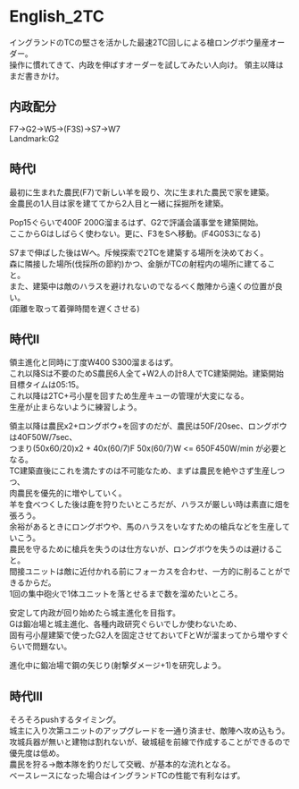 # English_2TC
イングランドのTCの堅さを活かした最速2TC回しによる槍ロングボウ量産オーダー。   
操作に慣れてきて、内政を伸ばすオーダーを試してみたい人向け。 
領主以降はまだ書きかけ。 

## 内政配分
F7->G2->W5->(F3S)->S7->W7  
Landmark:G2

## 時代I 
最初に生まれた農民(F7)で新しい羊を殴り、次に生まれた農民で家を建築。    
金農民の1人目は家を建ててから2人目と一緒に採掘所を建築。

Pop15ぐらいで400F 200G溜まるはず、G2で評議会議事堂を建築開始。  
ここからGはしばらく使わない。更に、F3をSへ移動。(F4G0S3になる)  

S7まで伸ばした後はWへ。斥候探索で2TCを建築する場所を決めておく。    
森に隣接した場所(伐採所の節約)かつ、金脈がTCの射程内の場所に建てること。  
また、建築中は敵のハラスを避けれないのでなるべく敵陣から遠くの位置が良い。  
(距離を取って着弾時間を遅くさせる)  

## 時代II
領主進化と同時に丁度W400 S300溜まるはず。  
これ以降Sは不要のためS農民6人全て+W2人の計8人でTC建築開始。建築開始目標タイムは05:15。  
これ以降は2TC+弓小屋を回すため生産キューの管理が大変になる。  
生産が止まらないように練習しよう。  

領主以降は農民x2+ロングボウ+を回すのだが、農民は50F/20sec、ロングボウは40F50W/7sec、  
つまり(50x60/20)x2 + 40x(60/7)F 50x(60/7)W <= 650F450W/min が必要となる。  
TC建築直後にこれを満たすのは不可能なため、まずは農民を絶やさず生産しつつ、  
肉農民を優先的に増やしていく。  
羊を食べつくした後は鹿を狩りたいところだが、ハラスが厳しい時は素直に畑を張ろう。  
余裕があるときにロングボウや、馬のハラスをいなすための槍兵などを生産していこう。  
農民を守るために槍兵を失うのは仕方ないが、ロングボウを失うのは避けること。  
間接ユニットは敵に近付かれる前にフォーカスを合わせ、一方的に削ることができるからだ。  
1回の集中砲火で1体ユニットを落とせるまで数を溜めたいところ。  

安定して内政が回り始めたら城主進化を目指す。  
Gは鍛冶場と城主進化、各種内政研究ぐらいでしか使わないため、  
固有弓小屋建築で使ったG2人を固定させておいてFとWが溜まってから増やすぐらいで問題ない。  

進化中に鍛冶場で鋼の矢じり(射撃ダメージ+1)を研究しよう。

## 時代III
そろそろpushするタイミング。  
城主に入り次第ユニットのアップグレードを一通り済ませ、敵陣へ攻め込もう。  
攻城兵器が無いと建物は割れないが、破城槌を前線で作成することができるので優先度は低め。  
農民を狩る->敵本隊を釣りだして交戦、が基本的な流れとなる。  
ベースレースになった場合はイングランドTCの性能で有利なはず。  